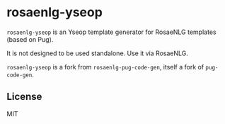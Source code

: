 <!--
Copyright 2019 Ludan Stoecklé
SPDX-License-Identifier: MIT
-->
# rosaenlg-yseop

`rosaenlg-yseop` is an Yseop template generator for RosaeNLG templates (based on Pug).

It is not designed to be used standalone. Use it via RosaeNLG.

`rosaenlg-yseop` is a fork from `rosaenlg-pug-code-gen`, itself a fork of `pug-code-gen`.

## License

  MIT
